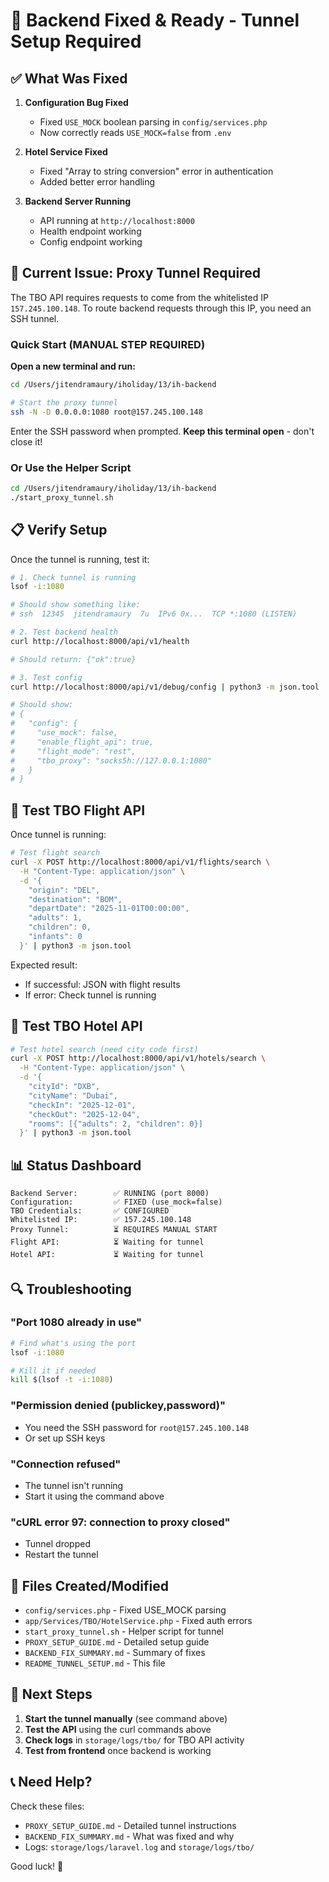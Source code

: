 # 🔧 Backend Fixed & Ready - Tunnel Setup Required

## ✅ What Was Fixed

1. **Configuration Bug Fixed**
   - Fixed `USE_MOCK` boolean parsing in `config/services.php`
   - Now correctly reads `USE_MOCK=false` from `.env`

2. **Hotel Service Fixed**
   - Fixed "Array to string conversion" error in authentication
   - Added better error handling

3. **Backend Server Running**
   - API running at `http://localhost:8000`
   - Health endpoint working
   - Config endpoint working

## 🚧 Current Issue: Proxy Tunnel Required

The TBO API requires requests to come from the whitelisted IP `157.245.100.148`. To route backend requests through this IP, you need an SSH tunnel.

### Quick Start (MANUAL STEP REQUIRED)

**Open a new terminal and run:**

```bash
cd /Users/jitendramaury/iholiday/13/ih-backend

# Start the proxy tunnel
ssh -N -D 0.0.0.0:1080 root@157.245.100.148
```

Enter the SSH password when prompted. **Keep this terminal open** - don't close it!

### Or Use the Helper Script

```bash
cd /Users/jitendramaury/iholiday/13/ih-backend
./start_proxy_tunnel.sh
```

## 📋 Verify Setup

Once the tunnel is running, test it:

```bash
# 1. Check tunnel is running
lsof -i:1080

# Should show something like:
# ssh  12345  jitendramaury  7u  IPv6 0x...  TCP *:1080 (LISTEN)

# 2. Test backend health
curl http://localhost:8000/api/v1/health

# Should return: {"ok":true}

# 3. Test config
curl http://localhost:8000/api/v1/debug/config | python3 -m json.tool

# Should show:
# {
#   "config": {
#     "use_mock": false,
#     "enable_flight_api": true,
#     "flight_mode": "rest",
#     "tbo_proxy": "socks5h://127.0.0.1:1080"
#   }
# }
```

## 🧪 Test TBO Flight API

Once tunnel is running:

```bash
# Test flight search
curl -X POST http://localhost:8000/api/v1/flights/search \
  -H "Content-Type: application/json" \
  -d '{
    "origin": "DEL",
    "destination": "BOM",
    "departDate": "2025-11-01T00:00:00",
    "adults": 1,
    "children": 0,
    "infants": 0
  }' | python3 -m json.tool
```

Expected result:
- If successful: JSON with flight results
- If error: Check tunnel is running

## 🧪 Test TBO Hotel API

```bash
# Test hotel search (need city code first)
curl -X POST http://localhost:8000/api/v1/hotels/search \
  -H "Content-Type: application/json" \
  -d '{
    "cityId": "DXB",
    "cityName": "Dubai",
    "checkIn": "2025-12-01",
    "checkOut": "2025-12-04",
    "rooms": [{"adults": 2, "children": 0}]
  }' | python3 -m json.tool
```

## 📊 Status Dashboard

```
Backend Server:        ✅ RUNNING (port 8000)
Configuration:         ✅ FIXED (use_mock=false)
TBO Credentials:       ✅ CONFIGURED
Whitelisted IP:        ✅ 157.245.100.148
Proxy Tunnel:          ⏳ REQUIRES MANUAL START
Flight API:            ⏳ Waiting for tunnel
Hotel API:             ⏳ Waiting for tunnel
```

## 🔍 Troubleshooting

### "Port 1080 already in use"
```bash
# Find what's using the port
lsof -i:1080

# Kill it if needed
kill $(lsof -t -i:1080)
```

### "Permission denied (publickey,password)"
- You need the SSH password for `root@157.245.100.148`
- Or set up SSH keys

### "Connection refused"
- The tunnel isn't running
- Start it using the command above

### "cURL error 97: connection to proxy closed"
- Tunnel dropped
- Restart the tunnel

## 📁 Files Created/Modified

- `config/services.php` - Fixed USE_MOCK parsing
- `app/Services/TBO/HotelService.php` - Fixed auth errors
- `start_proxy_tunnel.sh` - Helper script for tunnel
- `PROXY_SETUP_GUIDE.md` - Detailed setup guide
- `BACKEND_FIX_SUMMARY.md` - Summary of fixes
- `README_TUNNEL_SETUP.md` - This file

## 🎯 Next Steps

1. **Start the tunnel manually** (see command above)
2. **Test the API** using the curl commands above
3. **Check logs** in `storage/logs/tbo/` for TBO API activity
4. **Test from frontend** once backend is working

## 📞 Need Help?

Check these files:
- `PROXY_SETUP_GUIDE.md` - Detailed tunnel instructions
- `BACKEND_FIX_SUMMARY.md` - What was fixed and why
- Logs: `storage/logs/laravel.log` and `storage/logs/tbo/`

Good luck! 🚀
